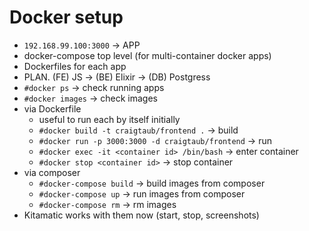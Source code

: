 # Docker setup

- `192.168.99.100:3000` -> APP
- docker-compose top level (for multi-container docker apps)
- Dockerfiles for each app
- PLAN. (FE) JS -> (BE) Elixir -> (DB) Postgress
- `#docker ps` -> check running apps
- `#docker images` -> check images
- via Dockerfile
  - useful to run each by itself initially
  - `#docker build -t craigtaub/frontend .` -> build
  - `#docker run -p 3000:3000 -d craigtaub/frontend` -> run
  - `#docker exec -it <container id> /bin/bash` -> enter container
  - `#docker stop <container id>` -> stop container
- via composer
  - `#docker-compose build` -> build images from composer
  - `#docker-compose up` -> run images from composer 
  - `#docker-compose rm` -> rm images
- Kitamatic works with them now (start, stop, screenshots)